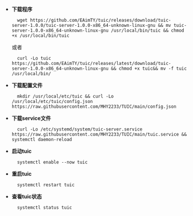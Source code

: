 
- **下载程序**

        wget https://github.com/EAimTY/tuic/releases/download/tuic-server-1.0.0/tuic-server-1.0.0-x86_64-unknown-linux-gnu && mv tuic-server-1.0.0-x86_64-unknown-linux-gnu /usr/local/bin/tuic && chmod +x /usr/local/bin/tuic

     或者

        curl -Lo tuic https://github.com/EAimTY/tuic/releases/latest/download/tuic-server-1.0.0-x86_64-unknown-linux-gnu && chmod +x tuic&& mv -f tuic /usr/local/bin/

- **下载配置文件**

        mkdir /usr/local/etc/tuic && curl -Lo /usr/local/etc/tuic/config.json https://raw.githubusercontent.com/MHY2233/TUIC/main/config.json

- **下载service文件**

        curl -Lo /etc/systemd/system/tuic-server.service https://raw.githubusercontent.com/MHY2233/TUIC/main/tuic.service && systemctl daemon-reload

- **启动tuic**

        systemctl enable --now tuic

- **重启tuic**

        systemctl restart tuic

- **查看tuic状态**

        systemctl status tuic


